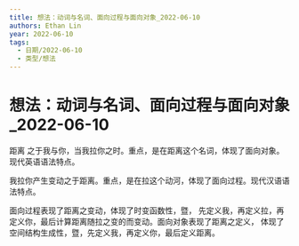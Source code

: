 ```yaml
---
title: 想法：动词与名词、面向过程与面向对象_2022-06-10
authors: Ethan Lin
year: 2022-06-10 
tags:
  - 日期/2022-06-10 
  - 类型/想法 
---
```



# 想法：动词与名词、面向过程与面向对象_2022-06-10






距离 之于我与你，当我拉你之时。重点，是在距离这个名词，体现了面向对象。现代英语语法特点。

我拉你产生变动之于距离。重点，是在拉这个动河，体现了面向过程。现代汉语语法特点。

面向过程表现了距离之变动，体现了时变函数性，暨， 先定义我，再定义拉，再定义你，最后计算距离随拉之变的而变动。面向对象表现了距离之定义， 体现了空间结构生成性，暨，先定义我，再定义你，最后定义距离。